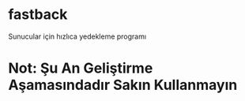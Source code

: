 # fastback
Sunucular için hızlıca yedekleme programı

# Not: Şu An Geliştirme Aşamasındadır Sakın Kullanmayın
